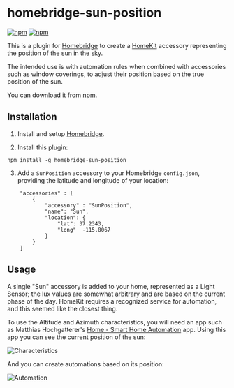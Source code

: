 # homebridge-sun-position
[![npm](https://img.shields.io/npm/v/homebridge-sun-position.svg)](https://www.npmjs.com/package/homebridge-sun-position)
[![npm](https://img.shields.io/npm/dt/homebridge-sun-position.svg)](https://www.npmjs.com/package/homebridge-sun-position)

This is a plugin for [Homebridge](https://github.com/nfarina/homebridge) to create a [HomeKit](https://www.apple.com/uk/ios/home/) accessory representing the position of the sun in the sky.

The intended use is with automation rules when combined with accessories such as window coverings, to adjust their position based on the true position of the sun.

You can download it from [npm](https://www.npmjs.com/package/homebridge-sun-position).

## Installation

1. Install and setup [Homebridge](https://github.com/nfarina/homebridge).

2. Install this plugin:
```
npm install -g homebridge-sun-position
```
3. Add a `SunPosition` accessory to your Homebridge `config.json`, providing the latitude and longitude of your location:

```
    "accessories" : [
        {   
            "accessory" : "SunPosition",
            "name": "Sun",
            "location": {
            	"lat": 37.2343,
            	"long"  -115.8067
            }
        }
    ]
```

## Usage

A single "Sun" accessory is added to your home, represented as a Light Sensor; the lux values are somewhat arbitrary and are based on the current phase of the day. HomeKit requires a recognized service for automation, and this seemed like the closest thing.

To use the Altitude and Azimuth characteristics, you will need an app such as Matthias Hochgatterer's [Home - Smart Home Automation](https://itunes.apple.com/us/app/home-smart-home-automation/id995994352?mt=8) app. Using this app you can see the current position of the sun:

![Characteristics](https://i.imgur.com/lRAdM0S.png)

And you can create automations based on its position:

![Automation](https://i.imgur.com/ZHUVaKQ.png?)
